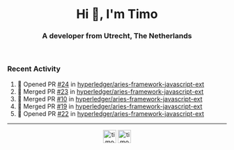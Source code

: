 <h1 align="center">Hi 👋, I'm Timo</h1>
<h3 align="center">A developer from Utrecht, The Netherlands</h3>
<br/>
<!-- https://github.com/rahuldkjain/github-profile-readme-generator --!>

<!--  <p align="left"><img src="https://github-readme-stats.vercel.app/api?username=timoglastra&show_icons=true&count_private=true&" alt="timoglastra" /></p> --!>

<!--
Github language stats
<p align="left"><img src="https://github-readme-stats.vercel.app/api/top-langs/?username=timoglastra&layout=compact" alt="timoglastra" /><p>
-->

<!-- Codestats language stats -->
<!-- <p align="left"><img src="https://codestats-readme.vercel.app/api/top-langs/?username=timoglastra&layout=compact&language_count=12" alt="timoglastra" /><p>    --!>
  
<h3>Recent Activity</h3>

<!--START_SECTION:activity-->
1. 💪 Opened PR [#24](https://github.com/hyperledger/aries-framework-javascript-ext/pull/24) in [hyperledger/aries-framework-javascript-ext](https://github.com/hyperledger/aries-framework-javascript-ext)
2. 🎉 Merged PR [#23](https://github.com/hyperledger/aries-framework-javascript-ext/pull/23) in [hyperledger/aries-framework-javascript-ext](https://github.com/hyperledger/aries-framework-javascript-ext)
3. 🎉 Merged PR [#10](https://github.com/hyperledger/aries-framework-javascript-ext/pull/10) in [hyperledger/aries-framework-javascript-ext](https://github.com/hyperledger/aries-framework-javascript-ext)
4. 🎉 Merged PR [#19](https://github.com/hyperledger/aries-framework-javascript-ext/pull/19) in [hyperledger/aries-framework-javascript-ext](https://github.com/hyperledger/aries-framework-javascript-ext)
5. 💪 Opened PR [#22](https://github.com/hyperledger/aries-framework-javascript-ext/pull/22) in [hyperledger/aries-framework-javascript-ext](https://github.com/hyperledger/aries-framework-javascript-ext)
<!--END_SECTION:activity-->

---

<p align="center">
<a href="https://twitter.com/timoglastra" target="blank"><img align="center" src="https://cdn.jsdelivr.net/npm/simple-icons@3.0.1/icons/twitter.svg" alt="timoglastra" height="30" width="30" /></a>
<a href="https://linkedin.com/in/timoglastra" target="blank"><img align="center" src="https://cdn.jsdelivr.net/npm/simple-icons@3.0.1/icons/linkedin.svg" alt="timoglastra" height="30" width="30" /></a>
</p>



